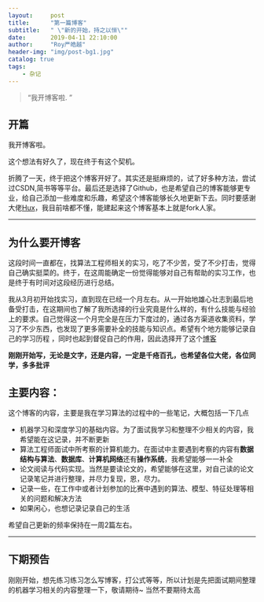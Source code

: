 ```yaml
---
layout:     post
title:      "第一篇博客"
subtitle:   " \"新的开始，持之以恒\""
date:       2019-04-11 22:10:00
author:     "Roy严皓越"
header-img: "img/post-bg1.jpg"
catalog: true
tags:
    - 杂记
---
```


> “我开博客啦. ”


## 开篇
我开博客啦。


这个想法有好久了，现在终于有这个契机。


折腾了一天，终于把这个博客开好了。其实还是挺麻烦的，试了好多种方法，尝试过CSDN,简书等等平台。最后还是选择了Github，也是希望自己的博客能够更专业，给自己添加一些难度和乐趣，希望这个博客能够长久地更新下去。同时要感谢大佬[Hux](https://github.com/Huxpro/huxpro.github.io)，我目前啥都不懂，能建起来这个博客基本上就是fork人家。

---

## 为什么要开博客

这段时间一直都在，找算法工程师相关的实习，吃了不少苦，受了不少打击，觉得自己确实挺菜的。终于，在这周能确定一份觉得能够对自己有帮助的实习工作，也是终于有时间对这段经历进行总结。  

我从3月初开始找实习，直到现在已经一个月左右。从一开始地雄心壮志到最后地备受打击，在这期间也了解了我所选择的行业究竟是什么样的，有什么技能与经验上的要求。自己觉得这一个月完全是在压力下度过的，通过各方渠道收集资料，学习了不少东西，也发现了更多需要补全的技能与知识点。希望有个地方能够记录自己的学习历程
，同时也起到督促自己的作用，因此选择开了这个[博客](https://roygyr.github.io/)

**刚刚开始写，无论是文字，还是内容，一定是千疮百孔，也希望各位大佬，各位同学，多多批评**


## 主要内容：

这个博客的内容，主要是我在学习算法的过程中的一些笔记，大概包括一下几点

* 机器学习和深度学习的基础内容。为了面试我学习和整理不少相关的内容，我希望能在这记录，并不断更新
* 算法工程师面试中所考察的计算机能力。在面试中主要遇到考察的内容有**数据结构与算法**、**数据库**、**计算机网络**还有**操作系统**，我希望能够一一补全
* 论文阅读与代码实现。当然是要读论文的，希望能够在这里，对自己读的论文记录笔记并进行整理，并尽力复现，恩，尽力。
* 记录一些，在工作中或者计划参加的比赛中遇到的算法、模型、特征处理等相关的问题和解决方法
* 如果闲心，也想记录记录自己的生活

希望自己更新的频率保持在一周2篇左右。

---


## 下期预告

刚刚开始，想先练习练习怎么写博客，打公式等等，所以计划是先把面试期间整理的机器学习相关的内容整理一下，敬请期待~ 当然不要期待太高


